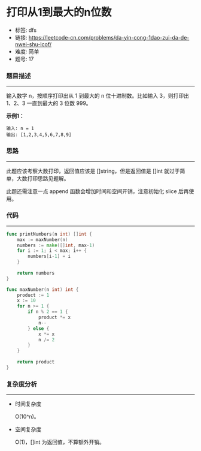 # 打印从1到最大的n位数

- 标签: dfs
- 链接: https://leetcode-cn.com/problems/da-yin-cong-1dao-zui-da-de-nwei-shu-lcof/
- 难度: 简单
- 题号: 17

### 题目描述

---

输入数字 n，按顺序打印出从 1 到最大的 n 位十进制数。比如输入 3，则打印出 1、2、3 一直到最大的 3 位数 999。

**示例1：**

```
输入: n = 1
输出: [1,2,3,4,5,6,7,8,9]
```

### 思路

---

此题应该考察大数打印，返回值应该是 []string，但是返回值是 []int 就过于简单，大数打印思路见题解。

此题还需注意一点 append 函数会增加时间和空间开销，注意初始化 slice 后再使用。

### 代码

---

```go
func printNumbers(n int) []int {
    max := maxNumber(n)
    numbers := make([]int, max-1)
    for i := 1; i < max; i++ {
        numbers[i-1] = i
    }
    
    return numbers
}

func maxNumber(n int) int {
    product := 1
    x := 10
    for n >= 1 {
        if n % 2 == 1 {
            product *= x
            n--
        } else {
            x *= x
            n /= 2
        }
    }
    
    return product
}
```

### 复杂度分析

---

- 时间复杂度

    O(10^n)。

- 空间复杂度

    O(1)，[]int 为返回值，不算额外开销。